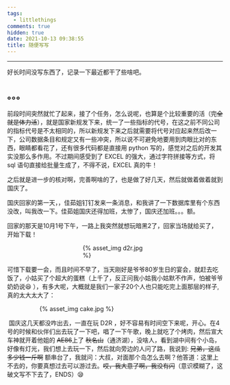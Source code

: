 ```yaml
---
tags:
  - littlethings
comments: true
hidden: true
date: 2021-10-13 09:38:55
title: 随便写写
---
```

***
好长时间没写东西了，记录一下最近都干了些啥吧。 <!-- more -->
## 。。。

​	前段时间突然就忙了起来，接了个任务，怎么说呢，也算是个比较重要的活（~~完全就是体力活~~），就是国家新规发下来，统一了一些指标的代号，在这之前不同公司的指标代号是不太相同的，所以新规发下来之后就需要将代号对应起来然后改一下，公司数据条目和规定又有一些冲突，所以说不可避免地要用到肉眼比对的东西，眼睛都看花了，还有很多代码都是直接用 python 写的，感觉对之后的开发其实没那么多作用。不过期间感受到了 EXCEL 的强大，通过字符拼接等方式，将 sql 语句直接给批量生成了，不得不说，EXCEL 真的牛！

​	之后就是进一步的核对啊，完善啊啥的了，也是做了好几天，然后就做着做着就到国庆了。

​	国庆回家的第一天，，佳茹姐钉钉发来一条消息，和我讲了一下数据库里有个东西没改，叫我改一下。佳茹姐国庆还得加班，太惨了，国庆还加班。。。额。

回家的那天是10月1号下午，一路上我突然就想玩暗黑2了，回家当场就给买了，开始下载！

<div style="width:30%;margin:auto">{% asset_img d2r.jpg %}</div>

​	可惜下载要一会，而且时间不早了，当天刚好是爷爷80岁生日的宴会，就赶去吃饭了，小姑买了个超大的蛋糕（上千了，反正问我小姑我小姑默不作声，怕被爷爷奶奶说:laughing: ），有多大呢，大概就是我们一家子20个人也只能吃完上面那层的样子,真的太大太大了：

<div style="width:70%;margin:auto">{% asset_img cake.jpg %}</div>

​	国庆这几天都没咋出去，一直在玩 D2R ，好不容易有时间空下来呢，开心。在4号的时候和伙伴们出去玩了一下吧，唱了一下午歌，晚上就吃了个烤肉，然后宣大车神就开着他姐的 ~~AE86~~上了 ~~秋名山~~（通济湖），没啥人，看到湖中间有个小岛，好像有灯光，我们想上去玩一下，然后就向旁边的人问了路，我说到: ~~兄弟，这瓜多少钱一斤啊~~ 额串台了，我就问：大叔，对面那个岛怎么去啊？他答道：这里上不去的，你要真想过去可以游过去。~~哎，我大意了啊，我没有闪~~（意识模糊了，这破文写不下去了，ENDS）:sleepy:


